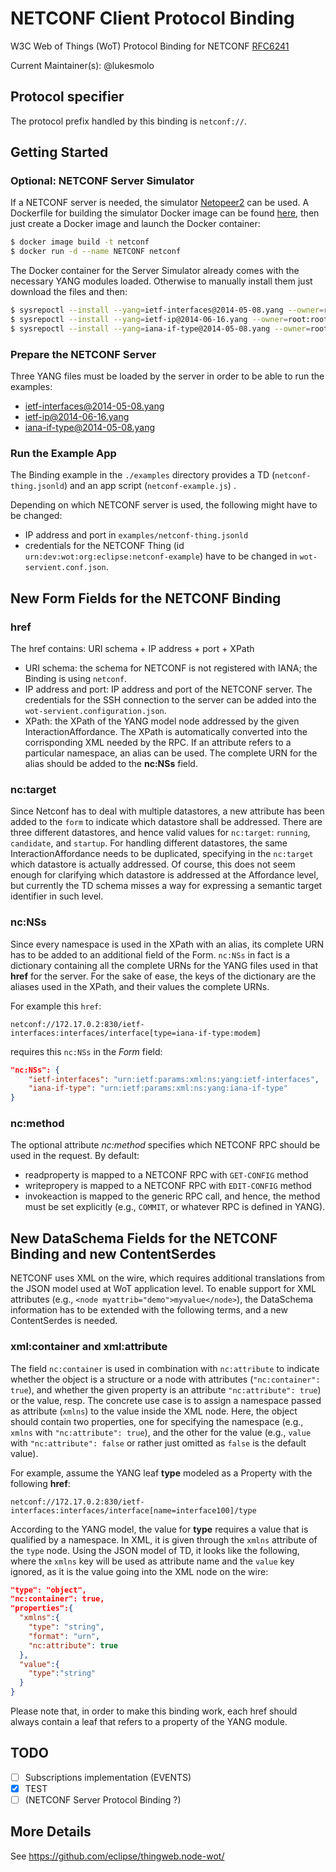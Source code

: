 # NETCONF Client Protocol Binding

W3C Web of Things (WoT) Protocol Binding for NETCONF [RFC6241](https://tools.ietf.org/html/rfc6241)

Current Maintainer(s): @lukesmolo

## Protocol specifier

The protocol prefix handled by this binding is `netconf://`.

## Getting Started

### Optional: NETCONF Server Simulator

If a NETCONF server is needed, the simulator [Netopeer2](https://github.com/CESNET/Netopeer2) can be used.
A Dockerfile for building the simulator Docker image can be found [here](https://github.com/opennetworkinglab/ODTN-emulator/blob/master/emulator-oc-cassini/Dockerfile), then just create a Docker image and launch the Docker container:

```bash
$ docker image build -t netconf
$ docker run -d --name NETCONF netconf
```

The Docker container for the Server Simulator already comes with the necessary YANG modules loaded.
Otherwise to manually install them just download the files and then:

```bash
$ sysrepoctl --install --yang=ietf-interfaces@2014-05-08.yang --owner=root:root --permissions=666
$ sysrepoctl --install --yang=ietf-ip@2014-06-16.yang --owner=root:root --permissions=666
$ sysrepoctl --install --yang=iana-if-type@2014-05-08.yang --owner=root:root --permissions=666
```

### Prepare the NETCONF Server

Three YANG files must be loaded by the server in order to be able to run the examples:

-   [ietf-interfaces@2014-05-08.yang](https://github.com/YangModels/yang/blob/master/standard/ietf/RFC/ietf-interfaces%402014-05-08.yang)
-   [ietf-ip@2014-06-16.yang](https://github.com/YangModels/yang/blob/master/standard/ietf/RFC/ietf-ip%402014-06-16.yang)
-   [iana-if-type@2014-05-08.yang](https://github.com/YangModels/yang/blob/master/standard/ietf/RFC/ietf-interfaces%402018-02-20.yang)

### Run the Example App

The Binding example in the `./examples` directory provides a TD (`netconf-thing.jsonld`) and an app script (`netconf-example.js`) .

Depending on which NETCONF server is used, the following might have to be changed:

-   IP address and port in `examples/netconf-thing.jsonld`
-   credentials for the NETCONF Thing (id `urn:dev:wot:org:eclipse:netconf-example`) have to be changed in `wot-servient.conf.json`.

## New Form Fields for the NETCONF Binding

### href

The href contains: URI schema + IP address + port + XPath

-   URI schema: the schema for NETCONF is not registered with IANA; the Binding is using `netconf`.
-   IP address and port: IP address and port of the NETCONF server. The credentials for the SSH connection to the server can be added into the `wot-servient.configuration.json`.
-   XPath: the XPath of the YANG model node addressed by the given InteractionAffordance. The XPath is automatically converted into the corrisponding XML needed by the RPC. If an attribute refers to a particular namespace, an alias can be used. The complete URN for the alias should be added to the **nc:NSs** field.

### nc:target

Since Netconf has to deal with multiple datastores, a new attribute has been added to the `form` to indicate which datastore shall be addressed.
There are three different datastores, and hence valid values for `nc:target`: `running`, `candidate`, and `startup`.
For handling different datastores, the same InteractionAffordance needs to be duplicated, specifying in the `nc:target` which datastore is actually addressed.
Of course, this does not seem enough for clarifying which datastore is addressed at the Affordance level, but currently the TD schema misses a way for expressing a semantic target identifier in such level.

### nc:NSs

Since every namespace is used in the XPath with an alias, its complete URN has to be added to an additional field of the Form.
`nc:NSs` in fact is a dictionary containing all the complete URNs for the YANG files used in that **href** for the server.
For the sake of ease, the keys of the dictionary are the aliases used in the XPath, and their values the complete URNs.

For example this `href`:

    netconf://172.17.0.2:830/ietf-interfaces:interfaces/interface[type=iana-if-type:modem]

requires this `nc:NSs` in the _Form_ field:

```json
"nc:NSs": {
    "ietf-interfaces": "urn:ietf:params:xml:ns:yang:ietf-interfaces",
    "iana-if-type": "urn:ietf:params:xml:ns:yang:iana-if-type"
}
```

### nc:method

The optional attribute _nc:method_ specifies which NETCONF RPC should be used in the request. By default:

-   readproperty is mapped to a NETCONF RPC with `GET-CONFIG` method
-   writepropery is mapped to a NETCONF RPC with `EDIT-CONFIG` method
-   invokeaction is mapped to the generic RPC call, and hence, the method must be set explicitly (e.g., `COMMIT`, or whatever RPC is defined in YANG).

## New DataSchema Fields for the NETCONF Binding and new ContentSerdes

NETCONF uses XML on the wire, which requires additional translations from the JSON model used at WoT application level.
To enable support for XML attributes (e.g., `<node myattrib="demo">myvalue</node>`), the DataSchema information has to be extended with the following terms, and a new ContentSerdes is needed.

### xml:container and xml:attribute

The field `nc:container` is used in combination with `nc:attribute` to indicate whether the object is a structure or a node with attributes (`"nc:container": true`), and whether the given property is an attribute `"nc:attribute": true`) or the value, resp.
The concrete use case is to assign a namespace passed as attribute (`xmlns`) to the value inside the XML node.
Here, the object should contain two properties, one for specifying the namespace (e.g., `xmlns` with `"nc:attribute": true`), and the other for the value (e.g., `value` with `"nc:attribute": false` or rather just omitted as `false` is the default value).

For example, assume the YANG leaf **type** modeled as a Property with the following **href**:

`netconf://172.17.0.2:830/ietf-interfaces:interfaces/interface[name=interface100]/type`

According to the YANG model, the value for **type** requires a value that is qualified by a namespace.
In XML, it is given through the `xmlns` attribute of the `type` node.
Using the JSON model of TD, it looks like the following, where the `xmlns` key will be used as attribute name and the `value` key ignored, as it is the value going into the XML node on the wire:

```json
"type": "object",
"nc:container": true,
"properties":{
  "xmlns":{
    "type": "string",
    "format": "urn",
    "nc:attribute": true
  },
  "value":{
    "type":"string"
  }
}
```

Please note that, in order to make this binding work, each href should always contain a leaf that refers to a property of the YANG module.

## TODO

-   [ ] Subscriptions implementation (EVENTS)
-   [x] TEST
-   [ ] (NETCONF Server Protocol Binding ?)

## More Details

See <https://github.com/eclipse/thingweb.node-wot/>
